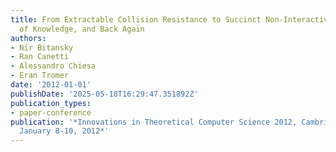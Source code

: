 ```yaml
---
title: From Extractable Collision Resistance to Succinct Non-Interactive Arguments
  of Knowledge, and Back Again
authors:
- Nir Bitansky
- Ran Canetti
- Alessandro Chiesa
- Eran Tromer
date: '2012-01-01'
publishDate: '2025-05-18T16:29:47.351892Z'
publication_types:
- paper-conference
publication: '*Innovations in Theoretical Computer Science 2012, Cambridge, MA, USA,
  January 8-10, 2012*'
---
```

